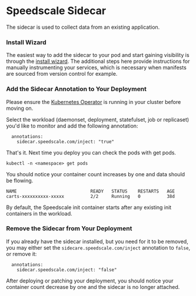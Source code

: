 
# Speedscale Sidecar

The sidecar is used to collect data from an existing application.

### Install Wizard <a href="#install-sidecar-with-wizard" id="install-sidecar-with-wizard"></a>

The easiest way to add the sidecar to your pod and start gaining visibility is through the [install wizard](../install/kubernetes-operator.md#install-wizard).
The additional steps here provide instructions for manually instrumenting your services, which is necessary when manifests are sourced
from version control for example.

### Add the Sidecar Annotation to Your Deployment

Please ensure the [Kubernetes Operator](../install/kubernetes-operator.md) is running in your cluster before moving on.

Select the workload (daemonset, deployment, statefulset, job or replicaset) you'd like to monitor and add the following annotation:

```
  annotations:
    sidecar.speedscale.com/inject: "true"
```

That's it. Next time you deploy you can check the pods with get pods.

```
kubectl -n <namespace> get pods
```

You should notice your container count increases by one and data should be flowing.

```
NAME                            READY   STATUS    RESTARTS   AGE
carts-xxxxxxxxxx-xxxxx          2/2     Running   0          38d
```

By default, the Speedscale init container starts after any existing init containers in the workload.

### Remove the Sidecar from Your Deployment

If you already have the sidecar installed, but you need for it to be removed, you may either set the `sidecare.speedscale.com/inject` annotation to `false`, or remove it:

```
  annotations:
    sidecar.speedscale.com/inject: "false"
```

After deploying or patching your deployment, you should notice your container count decrease by one and the sidecar is no longer attached.
